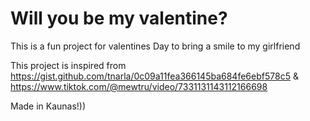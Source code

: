 # Will you be my valentine?


This is a fun project for valentines Day to bring a smile to my girlfriend

This project is inspired from
https://gist.github.com/tnarla/0c09a11fea366145ba684fe6ebf578c5 & https://www.tiktok.com/@mewtru/video/7331131143112166698


Made in Kaunas!))
